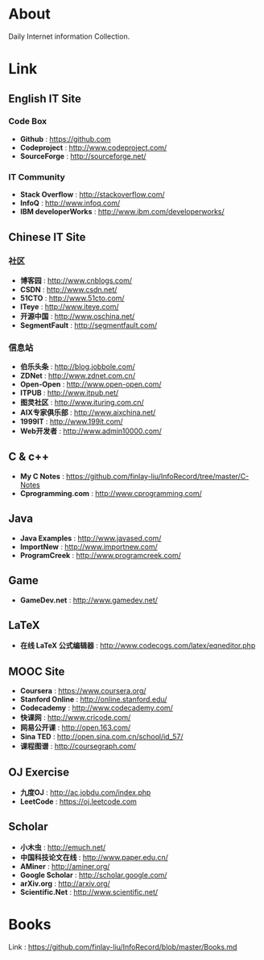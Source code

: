 # About 

Daily Internet information Collection.

# Link 

## English IT Site

### Code Box
- **Github** : https://github.com 
- **Codeproject** : http://www.codeproject.com/
- **SourceForge** : http://sourceforge.net/

### IT Community
- **Stack Overflow** : http://stackoverflow.com/ 
- **InfoQ** : http://www.infoq.com/
- **IBM developerWorks** : http://www.ibm.com/developerworks/

## Chinese IT Site

### 社区
- **博客园** : http://www.cnblogs.com/
- **CSDN** : http://www.csdn.net/
- **51CTO** : http://www.51cto.com/
- **ITeye** : http://www.iteye.com/
- **开源中国** : http://www.oschina.net/
- **SegmentFault** : http://segmentfault.com/

### 信息站
- **伯乐头条** : http://blog.jobbole.com/
- **ZDNet** : http://www.zdnet.com.cn/
- **Open-Open** : http://www.open-open.com/
- **ITPUB** : http://www.itpub.net/
- **图灵社区** : http://www.ituring.com.cn/
- **AIX专家俱乐部** : http://www.aixchina.net/
- **1999IT** : http://www.199it.com/
- **Web开发者** : http://www.admin10000.com/

## C & c++	
- **My C Notes** : https://github.com/finlay-liu/InfoRecord/tree/master/C-Notes
- **Cprogramming.com** : http://www.cprogramming.com/

## Java 
- **Java Examples** : http://www.javased.com/
- **ImportNew** : http://www.importnew.com/
- **ProgramCreek** : http://www.programcreek.com/

## Game
- **GameDev.net** : http://www.gamedev.net/

## LaTeX 
- **在线 LaTeX 公式编辑器** : http://www.codecogs.com/latex/eqneditor.php

## MOOC Site
- **Coursera** : https://www.coursera.org/   
- **Stanford Online** :  http://online.stanford.edu/
- **Codecademy** : http://www.codecademy.com/
- **快课网** : http://www.cricode.com/
- **网易公开课** : http://open.163.com/
- **Sina TED** : http://open.sina.com.cn/school/id_57/
- **课程图谱** : http://coursegraph.com/

## OJ Exercise 
- **九度OJ** : http://ac.jobdu.com/index.php
- **LeetCode** : https://oj.leetcode.com

## Scholar
- **小木虫** : http://emuch.net/
- **中国科技论文在线** : http://www.paper.edu.cn/
- **AMiner** : http://aminer.org/
- **Google Scholar** : http://scholar.google.com/
- **arXiv.org** : http://arxiv.org/
- **Scientific.Net** : http://www.scientific.net/

# Books
Link : https://github.com/finlay-liu/InfoRecord/blob/master/Books.md
